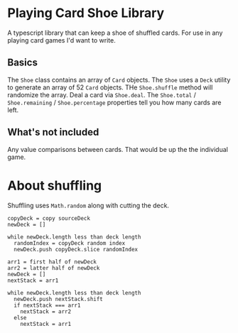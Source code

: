 # Playing Card Shoe Library

A typescript library that can keep a shoe of shuffled cards. For use in any playing card games I'd want to write.

## Basics

The `Shoe` class contains an array of `Card` objects. The `Shoe` uses a `Deck` utility to generate an array of 52 `Card` objects.
THe `Shoe.shuffle` method will randomize the array.
Deal a card via `Shoe.deal`.
The `Shoe.total` / `Shoe.remaining` / `Shoe.percentage` properties tell you how many cards are left.

## What's not included

Any value comparisons between cards. That would be up the the individual game.

# About shuffling

Shuffling uses `Math.random` along with cutting the deck.

```
copyDeck = copy sourceDeck
newDeck = []

while newDeck.length less than deck length
  randomIndex = copyDeck random index
  newDeck.push copyDeck.slice randomIndex

arr1 = first half of newDeck
arr2 = latter half of newDeck
newDeck = []
nextStack = arr1

while newDeck.length less than deck length
  newDeck.push nextStack.shift
  if nextStack === arr1
    nextStack = arr2
  else
    nextStack = arr1
```